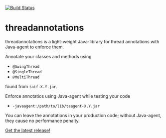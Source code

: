 [![Build Status](https://travis-ci.org/sjappig/threadannotations.svg?branch=master)](https://travis-ci.org/sjappig/threadannotations)

# threadannotations
threadannotations is a light-weight Java-library for thread annotations with Java-agent to enforce them.

Annotate your classes and methods using
* ```@SwingThread```
* ```@SingleThread```
* ```@MultiThread```

found from ```taif-X.Y.jar```.

Enforce annotatios using Java-agent while testing your code
* ```-javaagent:/path/to/lib/taagent-X.Y.jar```

You can leave the annotations in your production code; without Java-agent,
they cause no performance penalty.

[Get the latest release!](../../releases/)
